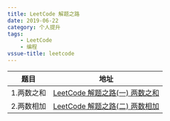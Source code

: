 ```yaml
---
title: LeetCode 解题之路
date: 2019-06-22
category: 个人提升
tags: 
    - LeetCode
    - 编程
vssue-title: leetcode
---
```


|题目|地址|
|--|--|
|1.两数之和|[LeetCode 解题之路(一) 两数之和](https://www.yuque.com/taoxin/bdo7n8/onpksp) |
|2.两数相加|[LeetCode 解题之路(二) 两数相加](https://www.yuque.com/taoxin/bdo7n8/vhdn21) |
